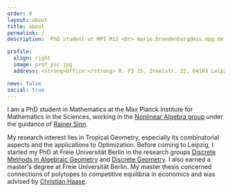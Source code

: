 ```yaml
---
order: 0
layout: about
title: about
permalink: /
description:  PhD student at MPI MiS <br> marie.brandenburg@mis.mpg.de | <a href="assets/pdf/CV.pdf">CV</a>

profile:
  align: right
  image: prof_pic.jpg
  address: <strong>Office:</strong> R. F3 15, Inselstr. 22, 04103 Leipzig

news: false
social: true
---
```


I am a PhD student in Mathematics at the Max Planck Institute for Mathematics in the Sciences, working in the [Nonlinear Algebra group](https://www.mis.mpg.de/nlalg/research.html) under the guidance of [Rainer Sinn](http://www.math.uni-leipzig.de/~sinn/index_en.html). 

My research interest lies in Tropical Geometry, especially its combinatorial aspects and the applications to Optimization. Before coming to Leipzig, I started my PhD at Freie Universität Berlin in the research groups [Discrete Methods in Algebraic Geometry](http://www.mi.fu-berlin.de/math/groups/ag-diskret-algebra-geom/index.html) and [Discrete Geometry](https://www.mi.fu-berlin.de/en/math/groups/discgeom/index.html).
I also earned a master's degree at Freie Universität Berlin. My master thesis concerned connections of polytopes to competitive equilibria in economics and was advised by [Christian Haase](https://www.mi.fu-berlin.de/en/math/groups/ag-diskret-algebra-geom/members/Professoren/christian_haase.html). 